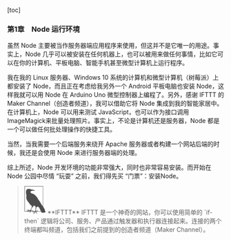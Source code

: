[toc]

### 第1章　Node 运行环境

虽然 Node 主要被当作服务器端应用程序来使用，但这并不是它唯一的用途。事实上，Node 几乎可以被安装在任何机器上，也可以被用来做任何事情，比如它可以在你的计算机、平板电脑、智能手机甚至微型计算机上运行程序。

我在我的 Linux 服务器、Windows 10 系统的计算机和微型计算机（树莓派）上都安装了 Node，而且正在考虑给我另外一个 Android 平板电脑也安装 Node，这样我就可以用 Node 在 Arduino Uno 微型控制器上编程了。另外，感谢 IFTTT 的 Maker Channel（创造者频道），我可以借助它将 Node 集成到我的智能家居中。在计算机上，Node 可以用来测试 JavaScript，也可以作为接口调用 ImageMagick来批量处理照片。事实上，不论是计算机还是服务器，Node 都是一个可以做任何批处理操作的快捷工具。

当然，当我需要一个后端服务来绕开 Apache 服务器或者构建一个网站后端的时候，我还是会使用 Node 来进行服务器端的处理。

综上所述，Node 开发环境的功能非常强大，同时也非常容易安装。而开始在 Node 公园中尽情 “玩耍” 之前，我们得先买 “门票”：安装Node。

> <img class="my_markdown" src="../images/9.png" style="zoom:50%;" />
> **IFTTT**
> IFTTT 是一个神奇的网站，你可以使用简单的 `if-then` 逻辑将公司、服务、产品通过触发器和执行器连接起来。连接的两个终端都叫频道，包括我们之前提到的创造者频道（Maker Channel）。

